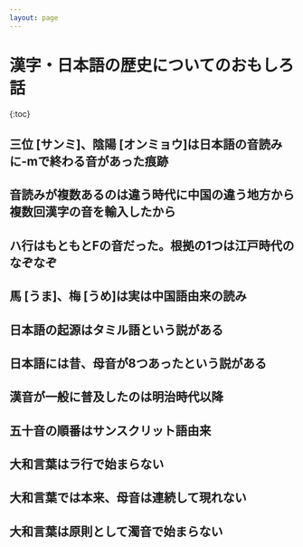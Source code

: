 ```yaml
---
layout: page
---
```


# 漢字・日本語の歴史についてのおもしろ話

{:toc}

## 三位 [サンミ]、陰陽 [オンミョウ]は日本語の音読みに-mで終わる音があった痕跡
## 音読みが複数あるのは違う時代に中国の違う地方から複数回漢字の音を輸入したから
## ハ行はもともとFの音だった。根拠の1つは江戸時代のなぞなぞ
## 馬 [うま]、梅 [うめ]は実は中国語由来の読み
## 日本語の起源はタミル語という説がある
## 日本語には昔、母音が8つあったという説がある
## 漢音が一般に普及したのは明治時代以降
## 五十音の順番はサンスクリット語由来
## 大和言葉はラ行で始まらない
## 大和言葉では本来、母音は連続して現れない
## 大和言葉は原則として濁音で始まらない
